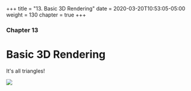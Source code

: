 +++
title = "13. Basic 3D Rendering"
date = 2020-03-20T10:53:05-05:00
weight = 130
chapter = true
+++

### Chapter 13

# Basic 3D Rendering

It's all triangles!

<img src="https://media.giphy.com/media/3oKIPaYYYLafTAM0i4/giphy.gif"/>